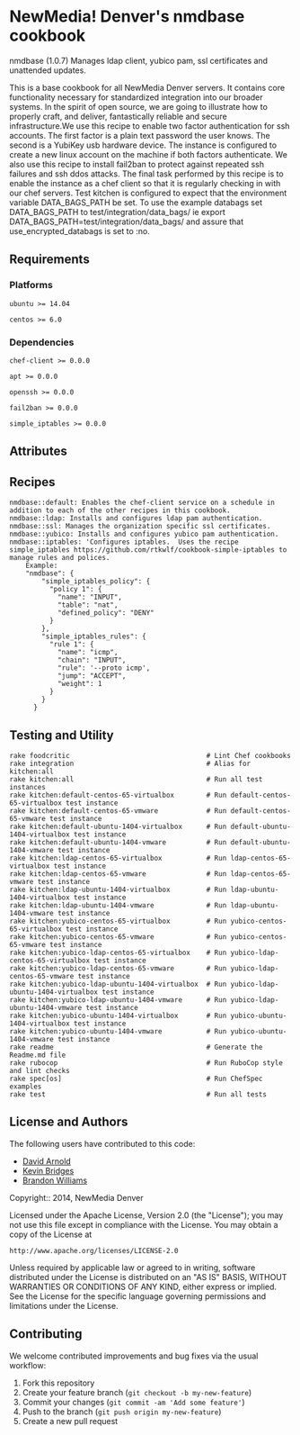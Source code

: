 
NewMedia! Denver's nmdbase cookbook
=============================

nmdbase (1.0.7) Manages ldap client, yubico pam, ssl certificates and unattended updates.

This is a base cookbook for all NewMedia Denver servers. It contains core functionality necessary for standardized integration into our broader systems. In the spirit of open source, we are going to illustrate how to properly craft, and deliver, fantastically reliable and secure infrastructure.We use this recipe to enable two factor authentication for ssh accounts. The first factor is a plain text password the user knows. The second is a YubiKey usb hardware device. The instance is configured to create a new linux account on the machine if both factors authenticate. We also use this recipe to install fail2ban to protect against repeated ssh failures and ssh ddos attacks. The final task performed by this recipe is to enable the instance as a chef client so that it is regularly checking in with our chef servers. Test kitchen is configured to expect that the environment variable DATA_BAGS_PATH be set.  To use the example databags set DATA_BAGS_PATH to test/integration/data_bags/ ie export DATA_BAGS_PATH=test/integration/data_bags/ and assure that use_encrypted_databags is set to :no.

Requirements
------------

### Platforms

`ubuntu >= 14.04`

`centos >= 6.0`

### Dependencies

`chef-client >= 0.0.0`

`apt >= 0.0.0`

`openssh >= 0.0.0`

`fail2ban >= 0.0.0`

`simple_iptables >= 0.0.0`


Attributes
----------

    

Recipes
-------

    nmdbase::default: Enables the chef-client service on a schedule in addition to each of the other recipes in this cookbook.
    nmdbase::ldap: Installs and configures ldap pam authentication.
    nmdbase::ssl: Manages the organization specific ssl certificates.
    nmdbase::yubico: Installs and configures yubico pam authentication.
    nmdbase::iptables: 'Configures iptables.  Uses the recipe simple_iptables https://github.com/rtkwlf/cookbook-simple-iptables to manage rules and polices.
        Example:
        "nmdbase": {
            "simple_iptables_policy": {
              "policy 1": {
                "name": "INPUT",
                "table": "nat",
                "defined_policy": "DENY"
              }
            },
            "simple_iptables_rules": {
              "rule 1": {
                "name": "icmp",
                "chain": "INPUT",
                "rule": '--proto icmp',
                "jump": "ACCEPT",
                "weight": 1
              }
            }
          }
    

Testing and Utility
-------

    rake foodcritic                                  # Lint Chef cookbooks
    rake integration                                 # Alias for kitchen:all
    rake kitchen:all                                 # Run all test instances
    rake kitchen:default-centos-65-virtualbox        # Run default-centos-65-virtualbox test instance
    rake kitchen:default-centos-65-vmware            # Run default-centos-65-vmware test instance
    rake kitchen:default-ubuntu-1404-virtualbox      # Run default-ubuntu-1404-virtualbox test instance
    rake kitchen:default-ubuntu-1404-vmware          # Run default-ubuntu-1404-vmware test instance
    rake kitchen:ldap-centos-65-virtualbox           # Run ldap-centos-65-virtualbox test instance
    rake kitchen:ldap-centos-65-vmware               # Run ldap-centos-65-vmware test instance
    rake kitchen:ldap-ubuntu-1404-virtualbox         # Run ldap-ubuntu-1404-virtualbox test instance
    rake kitchen:ldap-ubuntu-1404-vmware             # Run ldap-ubuntu-1404-vmware test instance
    rake kitchen:yubico-centos-65-virtualbox         # Run yubico-centos-65-virtualbox test instance
    rake kitchen:yubico-centos-65-vmware             # Run yubico-centos-65-vmware test instance
    rake kitchen:yubico-ldap-centos-65-virtualbox    # Run yubico-ldap-centos-65-virtualbox test instance
    rake kitchen:yubico-ldap-centos-65-vmware        # Run yubico-ldap-centos-65-vmware test instance
    rake kitchen:yubico-ldap-ubuntu-1404-virtualbox  # Run yubico-ldap-ubuntu-1404-virtualbox test instance
    rake kitchen:yubico-ldap-ubuntu-1404-vmware      # Run yubico-ldap-ubuntu-1404-vmware test instance
    rake kitchen:yubico-ubuntu-1404-virtualbox       # Run yubico-ubuntu-1404-virtualbox test instance
    rake kitchen:yubico-ubuntu-1404-vmware           # Run yubico-ubuntu-1404-vmware test instance
    rake readme                                      # Generate the Readme.md file
    rake rubocop                                     # Run RuboCop style and lint checks
    rake spec[os]                                    # Run ChefSpec examples
    rake test                                        # Run all tests


License and Authors
------------------

The following users have contributed to this code:
  * [David Arnold](https://github.com/DavidXArnold)
  * [Kevin Bridges](https://github.com/cyberswat)
  * [Brandon Williams](https://github.com/bw411)



Copyright:: 2014, NewMedia Denver

Licensed under the Apache License, Version 2.0 (the "License");
you may not use this file except in compliance with the License.
You may obtain a copy of the License at

    http://www.apache.org/licenses/LICENSE-2.0

Unless required by applicable law or agreed to in writing, software
distributed under the License is distributed on an "AS IS" BASIS,
WITHOUT WARRANTIES OR CONDITIONS OF ANY KIND, either express or implied.
See the License for the specific language governing permissions and
limitations under the License.

Contributing
------------

We welcome contributed improvements and bug fixes via the usual workflow:

1. Fork this repository
2. Create your feature branch (`git checkout -b my-new-feature`)
3. Commit your changes (`git commit -am 'Add some feature'`)
4. Push to the branch (`git push origin my-new-feature`)
5. Create a new pull request
